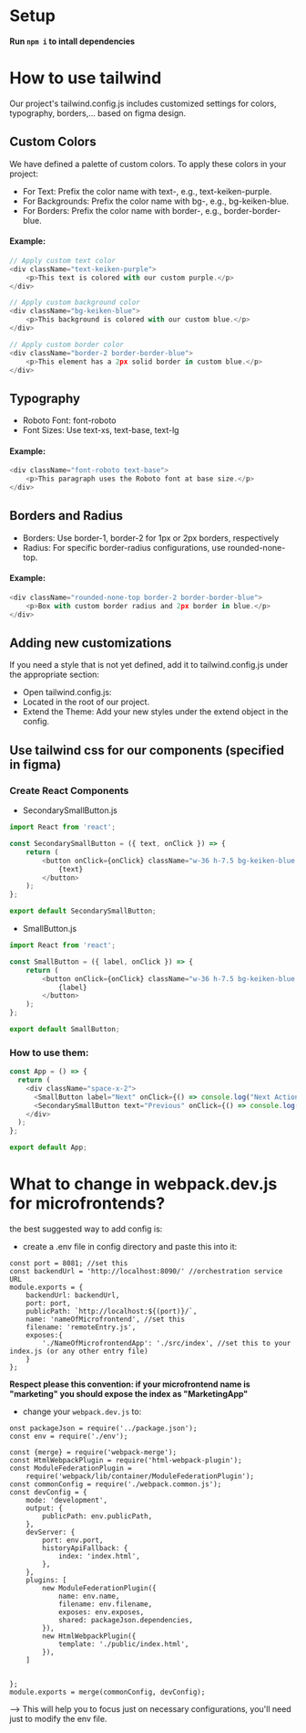 # Setup
**Run `npm i` to intall dependencies**
# How to use tailwind
Our project's tailwind.config.js includes customized settings for colors, typography, borders,... based on figma design.
## Custom Colors
We have defined a palette of custom colors. To apply these colors in your project:

- For Text: Prefix the color name with text-, e.g., text-keiken-purple. 
- For Backgrounds: Prefix the color name with bg-, e.g., bg-keiken-blue. 
- For Borders: Prefix the color name with border-, e.g., border-border-blue.
#### Example:

```javascript
// Apply custom text color
<div className="text-keiken-purple">
    <p>This text is colored with our custom purple.</p>
</div>

// Apply custom background color
<div className="bg-keiken-blue">
    <p>This background is colored with our custom blue.</p>
</div>

// Apply custom border color
<div className="border-2 border-border-blue">
    <p>This element has a 2px solid border in custom blue.</p>
</div>


```

## Typography
- Roboto Font: font-roboto
- Font Sizes: Use text-xs, text-base, text-lg

#### Example:

```javascript
<div className="font-roboto text-base">
    <p>This paragraph uses the Roboto font at base size.</p>
</div>
```
## Borders and Radius
- Borders: Use border-1, border-2 for 1px or 2px borders, respectively
- Radius: For specific border-radius configurations, use rounded-none-top.

#### Example:

```javascript
<div className="rounded-none-top border-2 border-border-blue">
    <p>Box with custom border radius and 2px border in blue.</p>
</div>

```

## Adding new customizations
If you need a style that is not yet defined, add it to tailwind.config.js under the appropriate section:

- Open tailwind.config.js:
- Located in the root of our project.
- Extend the Theme: Add your new styles under the extend object in the config. 

## Use tailwind css for our components (specified in figma)
### Create React Components
- SecondarySmallButton.js
```javascript
import React from 'react';

const SecondarySmallButton = ({ text, onClick }) => {
    return (
        <button onClick={onClick} className="w-36 h-7.5 bg-keiken-blue text-white font-roboto text-base leading-[18.75px] opacity-0 rounded-none">
            {text}
        </button>
    );
};

export default SecondarySmallButton;

```
- SmallButton.js
```javascript
import React from 'react';

const SmallButton = ({ label, onClick }) => {
    return (
        <button onClick={onClick} className="w-36 h-7.5 bg-keiken-blue text-white rounded-none opacity-0">
            {label}
        </button>
    );
};

export default SmallButton;
```
### How to use them:
````javascript
const App = () => {
  return (
    <div className="space-x-2">
      <SmallButton label="Next" onClick={() => console.log("Next Action")} />
      <SecondarySmallButton text="Previous" onClick={() => console.log("Previous Action")} />
    </div>
  );
};

export default App;

````

# What to change in webpack.dev.js for microfrontends?
the best suggested way to add config is:
- create a .env file in config directory and paste this into it:
````text
const port = 8081; //set this
const backendUrl = 'http://localhost:8090/' //orchestration service URL
module.exports = {
    backendUrl: backendUrl,
    port: port,
    publicPath: `http://localhost:${(port)}/`,
    name: 'nameOfMicrofrontend', //set this
    filename: 'remoteEntry.js',
    exposes:{
        './NameOfMicrofrontendApp': './src/index', //set this to your index.js (or any other entry file)
    }
};
````
**Respect please this convention: if your microfrontend name is "marketing" you should expose the index as "MarketingApp"**

- change your `webpack.dev.js` to: 

````text
onst packageJson = require('../package.json');
const env = require('./env');

const {merge} = require('webpack-merge');
const HtmlWebpackPlugin = require('html-webpack-plugin');
const ModuleFederationPlugin =
    require('webpack/lib/container/ModuleFederationPlugin');
const commonConfig = require('./webpack.common.js');
const devConfig = {
    mode: 'development',
    output: {
        publicPath: env.publicPath,
    },
    devServer: {
        port: env.port,
        historyApiFallback: {
            index: 'index.html',
        },
    },
    plugins: [
        new ModuleFederationPlugin({
            name: env.name,
            filename: env.filename,
            exposes: env.exposes,
            shared: packageJson.dependencies,
        }),
        new HtmlWebpackPlugin({
            template: './public/index.html',
        }),
    ]


};
module.exports = merge(commonConfig, devConfig);

````

--> This will help you to focus just on necessary configurations, you'll need just to modify the env file.